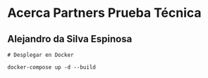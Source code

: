 # Acerca Partners Prueba Técnica 

## Alejandro da Silva Espinosa



```
# Desplegar en Docker

docker-compose up -d --build
```
